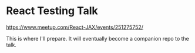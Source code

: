 # React Testing Talk

https://www.meetup.com/React-JAX/events/251275752/

This is where I'll prepare.  It will eventually become a companion repo to the
talk.
